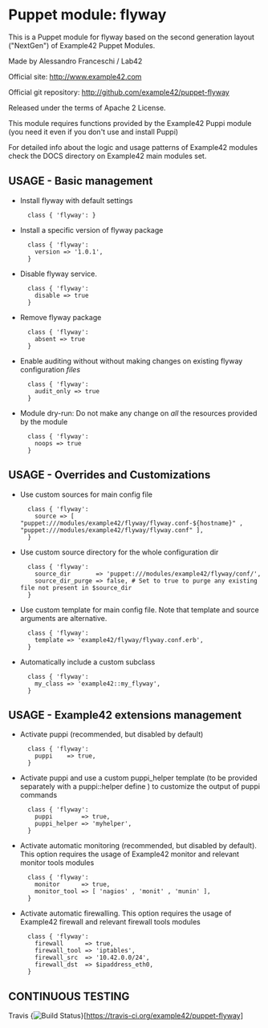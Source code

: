 # Puppet module: flyway

This is a Puppet module for flyway based on the second generation layout ("NextGen") of Example42 Puppet Modules.

Made by Alessandro Franceschi / Lab42

Official site: http://www.example42.com

Official git repository: http://github.com/example42/puppet-flyway

Released under the terms of Apache 2 License.

This module requires functions provided by the Example42 Puppi module (you need it even if you don't use and install Puppi)

For detailed info about the logic and usage patterns of Example42 modules check the DOCS directory on Example42 main modules set.


## USAGE - Basic management

* Install flyway with default settings

        class { 'flyway': }

* Install a specific version of flyway package

        class { 'flyway':
          version => '1.0.1',
        }

* Disable flyway service.

        class { 'flyway':
          disable => true
        }

* Remove flyway package

        class { 'flyway':
          absent => true
        }

* Enable auditing without without making changes on existing flyway configuration *files*

        class { 'flyway':
          audit_only => true
        }

* Module dry-run: Do not make any change on *all* the resources provided by the module

        class { 'flyway':
          noops => true
        }


## USAGE - Overrides and Customizations
* Use custom sources for main config file 

        class { 'flyway':
          source => [ "puppet:///modules/example42/flyway/flyway.conf-${hostname}" , "puppet:///modules/example42/flyway/flyway.conf" ], 
        }


* Use custom source directory for the whole configuration dir

        class { 'flyway':
          source_dir       => 'puppet:///modules/example42/flyway/conf/',
          source_dir_purge => false, # Set to true to purge any existing file not present in $source_dir
        }

* Use custom template for main config file. Note that template and source arguments are alternative. 

        class { 'flyway':
          template => 'example42/flyway/flyway.conf.erb',
        }

* Automatically include a custom subclass

        class { 'flyway':
          my_class => 'example42::my_flyway',
        }


## USAGE - Example42 extensions management 
* Activate puppi (recommended, but disabled by default)

        class { 'flyway':
          puppi    => true,
        }

* Activate puppi and use a custom puppi_helper template (to be provided separately with a puppi::helper define ) to customize the output of puppi commands 

        class { 'flyway':
          puppi        => true,
          puppi_helper => 'myhelper', 
        }

* Activate automatic monitoring (recommended, but disabled by default). This option requires the usage of Example42 monitor and relevant monitor tools modules

        class { 'flyway':
          monitor      => true,
          monitor_tool => [ 'nagios' , 'monit' , 'munin' ],
        }

* Activate automatic firewalling. This option requires the usage of Example42 firewall and relevant firewall tools modules

        class { 'flyway':       
          firewall      => true,
          firewall_tool => 'iptables',
          firewall_src  => '10.42.0.0/24',
          firewall_dst  => $ipaddress_eth0,
        }


## CONTINUOUS TESTING

Travis {<img src="https://travis-ci.org/example42/puppet-flyway.png?branch=master" alt="Build Status" />}[https://travis-ci.org/example42/puppet-flyway]
